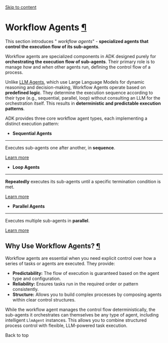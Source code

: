 [Skip to content](https://google.github.io/adk-docs/agents/workflow-agents/#workflow-agents)

# Workflow Agents [¶](https://google.github.io/adk-docs/agents/workflow-agents/\#workflow-agents "Permanent link")

This section introduces " _workflow agents_" \- **specialized agents that control the execution flow of its sub-agents**.

Workflow agents are specialized components in ADK designed purely for **orchestrating the execution flow of sub-agents**. Their primary role is to manage _how_ and _when_ other agents run, defining the control flow of a process.

Unlike [LLM Agents](https://google.github.io/adk-docs/agents/llm-agents/), which use Large Language Models for dynamic reasoning and decision-making, Workflow Agents operate based on **predefined logic**. They determine the execution sequence according to their type (e.g., sequential, parallel, loop) without consulting an LLM for the orchestration itself. This results in **deterministic and predictable execution patterns**.

ADK provides three core workflow agent types, each implementing a distinct execution pattern:

- **Sequential Agents**


* * *


Executes sub-agents one after another, in **sequence**.

[Learn more](https://google.github.io/adk-docs/agents/workflow-agents/sequential-agents/)

- **Loop Agents**


* * *


**Repeatedly** executes its sub-agents until a specific termination condition is met.

[Learn more](https://google.github.io/adk-docs/agents/workflow-agents/loop-agents/)

- **Parallel Agents**


* * *


Executes multiple sub-agents in **parallel**.

[Learn more](https://google.github.io/adk-docs/agents/workflow-agents/parallel-agents/)


## Why Use Workflow Agents? [¶](https://google.github.io/adk-docs/agents/workflow-agents/\#why-use-workflow-agents "Permanent link")

Workflow agents are essential when you need explicit control over how a series of tasks or agents are executed. They provide:

- **Predictability:** The flow of execution is guaranteed based on the agent type and configuration.
- **Reliability:** Ensures tasks run in the required order or pattern consistently.
- **Structure:** Allows you to build complex processes by composing agents within clear control structures.

While the workflow agent manages the control flow deterministically, the sub-agents it orchestrates can themselves be any type of agent, including intelligent `LlmAgent` instances. This allows you to combine structured process control with flexible, LLM-powered task execution.

Back to top
